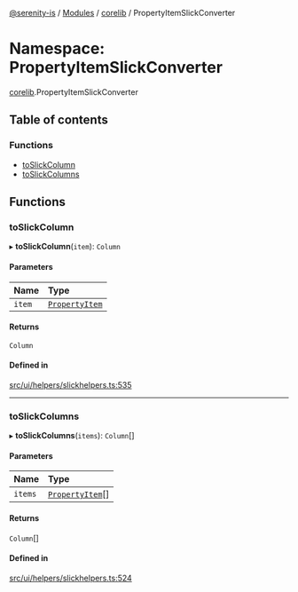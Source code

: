 [@serenity-is](../README.md) / [Modules](../modules.md) / [corelib](corelib.md) / PropertyItemSlickConverter

# Namespace: PropertyItemSlickConverter

[corelib](corelib.md).PropertyItemSlickConverter

## Table of contents

### Functions

- [toSlickColumn](corelib.PropertyItemSlickConverter.md#toslickcolumn)
- [toSlickColumns](corelib.PropertyItemSlickConverter.md#toslickcolumns)

## Functions

### toSlickColumn

▸ **toSlickColumn**(`item`): `Column`

#### Parameters

| Name | Type |
| :------ | :------ |
| `item` | [`PropertyItem`](../interfaces/corelib_q.PropertyItem.md) |

#### Returns

`Column`

#### Defined in

[src/ui/helpers/slickhelpers.ts:535](https://github.com/serenity-is/serenity/blob/master/packages/corelib/src/ui/helpers/slickhelpers.ts#line&#x3D;535)

___

### toSlickColumns

▸ **toSlickColumns**(`items`): `Column`[]

#### Parameters

| Name | Type |
| :------ | :------ |
| `items` | [`PropertyItem`](../interfaces/corelib_q.PropertyItem.md)[] |

#### Returns

`Column`[]

#### Defined in

[src/ui/helpers/slickhelpers.ts:524](https://github.com/serenity-is/serenity/blob/master/packages/corelib/src/ui/helpers/slickhelpers.ts#line&#x3D;524)

